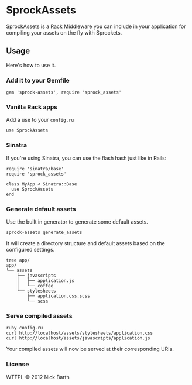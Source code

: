 # SprockAssets

SprockAssets is a Rack Middleware you can include in your application for compiling your assets on the fly with Sprockets.

## Usage

Here's how to use it.

### Add it to your Gemfile

    gem 'sprock-assets', require 'sprock_assets'

### Vanilla Rack apps

Add a use to your `config.ru`

    use SprockAssets

### Sinatra

If you're using Sinatra, you can use the flash hash just like in Rails:

    require 'sinatra/base'
    require 'sprock_assets'

    class MyApp < Sinatra::Base
      use SprockAssets
    end

### Generate default assets

Use the built in generator to generate some default assets. 

    sprock-assets generate_assets

It will create a directory structure and default assets based on the configured settings.

    tree app/
    app/
    └── assets
        ├── javascripts
        │   ├── application.js
        │   └── coffee
        └── stylesheets
            ├── application.css.scss
            └── scss

### Serve compiled assets

    ruby config.ru
    curl http://localhost/assets/stylesheets/application.css
    curl http://localhost/assets/javascripts/application.js
    
Your compiled assets will now be served at their corresponding URIs.

### License
WTFPL &copy; 2012 Nick Barth
